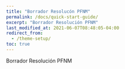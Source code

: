 ```yaml
---
title: "Borrador Resolucón PFNM"
permalink: /docs/quick-start-guide/
excerpt: "Borrador Resolución PFNM"
last_modified_at: 2021-06-07T08:48:05-04:00
redirect_from:
  - /theme-setup/
toc: true
---
```


Borrador Resolución PFNM
